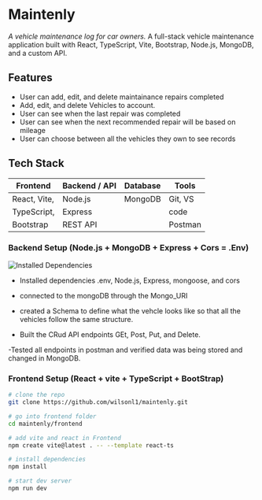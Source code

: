 # Maintenly
*A vehicle maintenance log for car owners.*
A full-stack vehicle maintenance application built with React, TypeScript, Vite, Bootstrap, Node.js, MongoDB, and a custom API.

## Features
- User can add, edit, and delete maintainance repairs completed 
- Add, edit, and delete Vehicles to account. 
- User can see when the last repair was completed
- User can see when the next recommended repair will be based on mileage
- User can choose between all the vehicles they own to see records
 
## Tech Stack 

| Frontend     | Backend / API | Database | Tools      |
|--------------|---------------|----------|------------|
| React, Vite, | Node.js       | MongoDB  | Git, VS    |
| TypeScript,  | Express       |          | code       |
| Bootstrap    | REST API      |          | Postman    |

### Backend Setup (Node.js + MongoDB + Express + Cors = .Env)
![Installed Dependencies](images/DependencyInstall.png)
- Installed dependencies .env, Node.js, Express, mongoose, and cors

- connected to the mongoDB through the Mongo_URI 

- created  a Schema to define what the vehcle looks like so that all the vehicles follow the same structure.

- Built the CRud API endpoints GEt, Post, Put, and Delete.

-Tested all endpoints in postman and verified data was being stored and changed in MongoDB.


### Frontend Setup (React + vite + TypeScript + BootStrap)
```bash
# clone the repo
git clone https://github.com/wilsonl1/maintenly.git

# go into frontend folder
cd maintenly/frontend

# add vite and react in Frontend
npm create vite@latest . -- --template react-ts

# install dependencies 
npm install

# start dev server 
npm run dev
